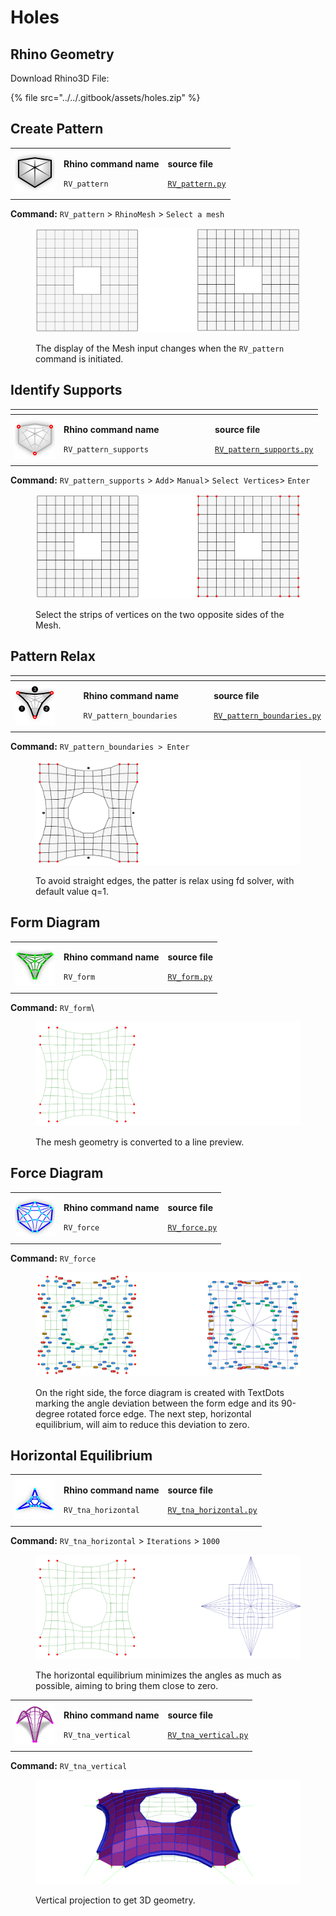 # Holes



## Rhino Geometry

Download Rhino3D File:

{% file src="../../.gitbook/assets/holes.zip" %}

## Create Pattern

|                                                                                  |                                                                          |                                                                                                                  |
| -------------------------------------------------------------------------------- | ------------------------------------------------------------------------ | ---------------------------------------------------------------------------------------------------------------- |
| <img src="../../.gitbook/assets/RV_pattern (2).svg" alt="" data-size="original"> | <p><strong>Rhino command name</strong></p><p><code>RV_pattern</code></p> | <p><strong>source file</strong></p><p><a href="../../../plugin/RV_pattern.py"><code>RV_pattern.py</code></a></p> |

**Command:** `RV_pattern` > `RhinoMesh` > `Select a mesh`

<figure><img src="../../.gitbook/assets/holes_0.png" alt=""><figcaption><p>The display of the Mesh input changes when the <code>RV_pattern</code> command is initiated.</p></figcaption></figure>



## Identify Supports

<table><thead><tr><th></th><th width="228"></th><th></th></tr></thead><tbody><tr><td> <img src="../../.gitbook/assets/RV_supports (2).svg" alt=""></td><td><p><strong>Rhino command name</strong></p><p><code>RV_pattern_supports</code></p></td><td><p><strong>source file</strong></p><p><a href="../../../plugin/RV_pattern_supports.py"><code>RV_pattern_supports.py</code></a></p></td></tr></tbody></table>

**Command:** `RV_pattern_supports` > `Add`> `Manual`> `Select Vertices`> `Enter`

<figure><img src="../../.gitbook/assets/holes_1.png" alt=""><figcaption><p>Select the strips of vertices on the two opposite sides of the Mesh.</p></figcaption></figure>



## Pattern Relax

<table><thead><tr><th width="221"></th><th width="253"></th><th></th></tr></thead><tbody><tr><td><img src="../../.gitbook/assets/RV_boundaries (1).svg" alt="" data-size="original"></td><td><p><strong>Rhino command name</strong></p><p><code>RV_pattern_boundaries</code></p></td><td><p><strong>source file</strong></p><p><a href="../../../plugin/RV_pattern_boundaries.py"><code>RV_pattern_boundaries.py</code></a></p></td></tr></tbody></table>

**Command:** `RV_pattern_boundaries > Enter`

<figure><img src="../../.gitbook/assets/holes_2.png" alt=""><figcaption><p>To avoid straight edges, the patter is relax using fd solver, with default value q=1.</p></figcaption></figure>

## Form Diagram

|                                                                                      |                                                                       |                                                                                                            |
| ------------------------------------------------------------------------------------ | --------------------------------------------------------------------- | ---------------------------------------------------------------------------------------------------------- |
| <img src="../../.gitbook/assets/RV_FormDiagram (1).svg" alt="" data-size="original"> | <p><strong>Rhino command name</strong></p><p><code>RV_form</code></p> | <p><strong>source file</strong></p><p><a href="../../../plugin/RV_form.py"><code>RV_form.py</code></a></p> |

**Command:** `RV_form`\


<figure><img src="../../.gitbook/assets/holes_3.png" alt=""><figcaption><p>The mesh geometry is converted to a line preview.</p></figcaption></figure>

## Force Diagram

|                                                                                       |                                                                        |                                                                                                              |
| ------------------------------------------------------------------------------------- | ---------------------------------------------------------------------- | ------------------------------------------------------------------------------------------------------------ |
| <img src="../../.gitbook/assets/RV_ForceDiagram (1).svg" alt="" data-size="original"> | <p><strong>Rhino command name</strong></p><p><code>RV_force</code></p> | <p><strong>source file</strong></p><p><a href="../../../plugin/RV_force.py"><code>RV_force.py</code></a></p> |

**Command:** `RV_force`

<figure><img src="../../.gitbook/assets/holes_4.png" alt=""><figcaption><p>On the right side, the force diagram is created with TextDots marking the angle deviation between the form edge and its 90-degree rotated force edge. The next step, horizontal equilibrium, will aim to reduce this deviation to zero.</p></figcaption></figure>

## Horizontal Equilibrium

|                                                                                        |                                                                                 |                                                                                                                                |
| -------------------------------------------------------------------------------------- | ------------------------------------------------------------------------------- | ------------------------------------------------------------------------------------------------------------------------------ |
| <img src="../../.gitbook/assets/RV_horizontal-eq (1).svg" alt="" data-size="original"> | <p><strong>Rhino command name</strong></p><p><code>RV_tna_horizontal</code></p> | <p><strong>source file</strong></p><p><a href="../../../plugin/RV_tna_horizontal.py"><code>RV_tna_horizontal.py</code></a></p> |

**Command:** `RV_tna_horizontal` > `Iterations` > `1000`

<figure><img src="../../.gitbook/assets/holes_5.png" alt=""><figcaption><p>The horizontal equilibrium minimizes the angles as much as possible, aiming to bring them close to zero.</p></figcaption></figure>

|                                                                                      |                                                                               |                                                                                                                            |
| ------------------------------------------------------------------------------------ | ----------------------------------------------------------------------------- | -------------------------------------------------------------------------------------------------------------------------- |
| <img src="../../.gitbook/assets/RV_vertical-eq (1).svg" alt="" data-size="original"> | <p><strong>Rhino command name</strong></p><p><code>RV_tna_vertical</code></p> | <p><strong>source file</strong></p><p><a href="../../../plugin/RV_tna_vertical.py"><code>RV_tna_vertical.py</code></a></p> |

**Command:** `RV_tna_vertical`&#x20;

<figure><img src="../../.gitbook/assets/holes_6.png" alt=""><figcaption><p>Vertical projection to get 3D geometry.</p></figcaption></figure>
